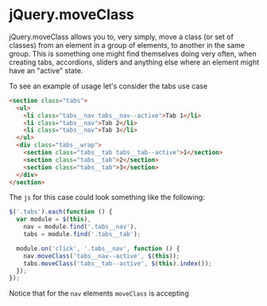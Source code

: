 jQuery.moveClass
================

jQuery.moveClass allows you to, very simply, move a class (or set of classes) from an element in a group of
elements, to another in the same group. This is something one might find themselves doing very often, when creating
tabs, accordions, sliders and anything else where an element might have an "active" state.

To see an example of usage let's consider the tabs use case

```html
<section class="tabs">
  <ul>
    <li class="tabs__nav tabs__nav--active">Tab 1</li>
    <li class="tabs__nav">Tab 2</li>
    <li class="tabs__nav">Tab 3</li>
  </ul>
  <div class="tabs__wrap">
    <section class="tabs__tab tabs__tab--active">1</section>
    <section class="tabs__tab">2</section>
    <section class="tabs__tab">3</section>
  </div>
</section>
```

The `js` for this case could look something like the following:

```javascript
$('.tabs').each(function () {
  var module = $(this),
    nav = module.find('.tabs__nav'),
    tabs = module.find('.tabs__tab');

  module.on('click', '.tabs__nav', function () {
    nav.moveClass('tabs__nav--active', $(this));
    tabs.moveClass('tabs__tab--active', $(this).index());
  });
});
```

Notice that for the `nav` elements `moveClass` is accepting